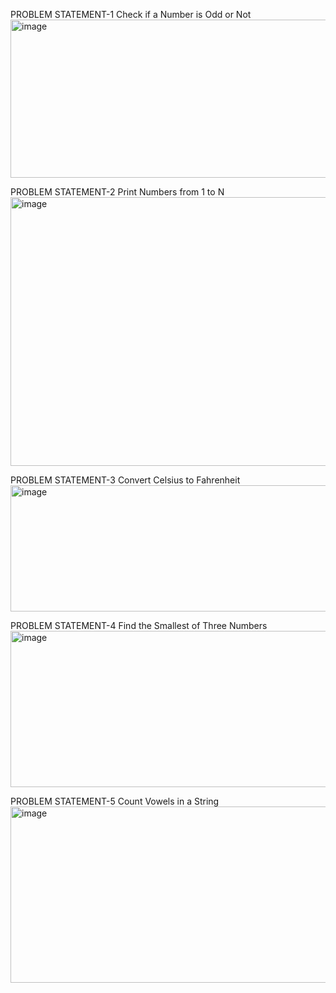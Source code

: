 PROBLEM STATEMENT-1
Check if a Number is Odd or Not
<img width="1617" height="253" alt="image" src="https://github.com/user-attachments/assets/f04ae253-01ef-4b57-a2ba-212635c5de7b" />

PROBLEM STATEMENT-2
Print Numbers from 1 to N
<img width="1618" height="430" alt="image" src="https://github.com/user-attachments/assets/1cad01c5-9c24-4320-a907-fb870b02a535" />

PROBLEM STATEMENT-3
Convert Celsius to Fahrenheit
<img width="1630" height="202" alt="image" src="https://github.com/user-attachments/assets/205feeda-df3a-479d-b44b-c5a31ccbc365" />

PROBLEM STATEMENT-4
Find the Smallest of Three Numbers
<img width="1620" height="250" alt="image" src="https://github.com/user-attachments/assets/4ea4b8ee-b1fb-4dd4-8791-ce3438377dd2" />

PROBLEM STATEMENT-5
Count Vowels in a String
<img width="1617" height="282" alt="image" src="https://github.com/user-attachments/assets/2515e79c-4488-48ec-8e00-a27c165c6389" />

